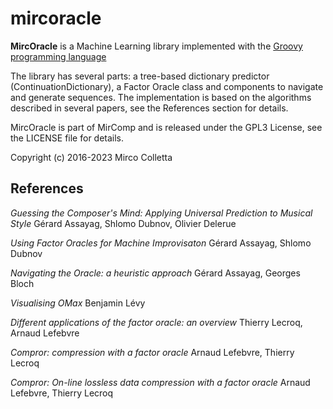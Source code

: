 # mircoracle


**MircOracle** is a Machine Learning library implemented with the [Groovy programming language](http://www.groovy-lang.org/)

The library has several parts: a tree-based dictionary predictor (ContinuationDictionary), a Factor Oracle class and components to navigate and generate sequences. The implementation is based on the algorithms described in several papers, see the References section for details.


MircOracle is part of MirComp and is released under the GPL3 License, see the LICENSE file for details.

Copyright (c) 2016-2023 Mirco Colletta


## References

_Guessing the Composer's Mind: Applying Universal Prediction to Musical Style_
Gérard Assayag, Shlomo Dubnov, Olivier Delerue

_Using Factor Oracles for Machine Improvisaton_
Gérard Assayag, Shlomo Dubnov

_Navigating the Oracle: a heuristic approach_
Gérard Assayag, Georges Bloch

_Visualising OMax_
Benjamin Lévy

_Different applications of the factor oracle: an overview_
Thierry Lecroq, Arnaud Lefebvre

_Compror: compression with a factor oracle_
Arnaud Lefebvre, Thierry Lecroq

_Compror: On-line lossless data compression with a factor oracle_
Arnaud Lefebvre, Thierry Lecroq









